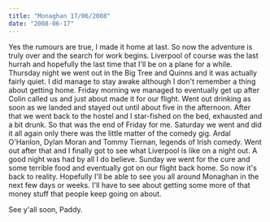 ```yaml
---
title: "Monaghan 17/06/2008"
date: "2008-06-17"
---
```

Yes the rumours are true, I made it home at last. So now the adventure is truly over and the search for work begins. Liverpool of course was the last hurrah and hopefully the last time that I'll be on a plane for a while. Thursday night we went out in the Big Tree and Quinns and it was actually fairly quiet. I did manage to stay awake although I don't remember a thing about getting home. Friday morning we managed to eventually get up after Colin called us and just about made it for our flight. Went out drinking as soon as we landed and stayed out until about five in the afternoon. After that we went back to the hostel and I star-fished on the bed, exhausted and a bit drunk. So that was the end of Friday for me. Saturday we went and did it all again only there was the little matter of the comedy gig. Ardal O'Hanlon, Dylan Moran and Tommy Tiernan, legends of Irish comedy. Went out after that and I finally got to see what Liverpool is like on a night out. A good night was had by all I do believe. Sunday we went for the cure and some terrible food and eventually got on our flight back home. So now it's back to reality. Hopefully I'll be able to see you all around Monaghan in the next few days or weeks. I'll have to see about getting some more of that money stuff that people keep going on about.

See y'all soon,
Paddy.
